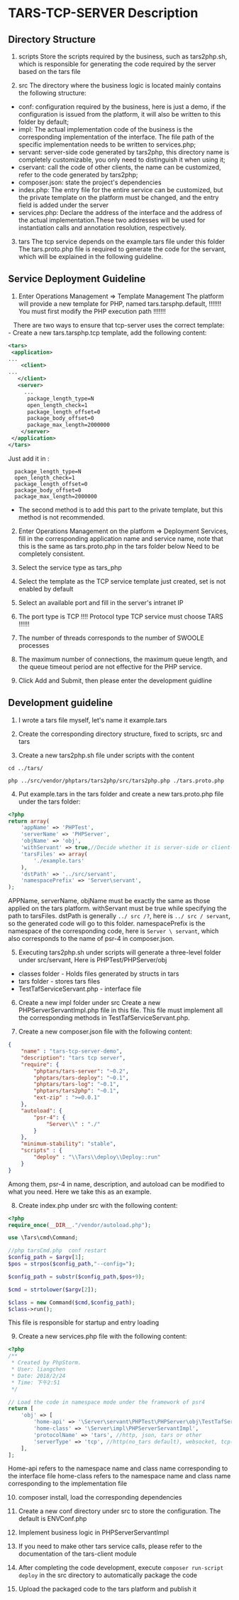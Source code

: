 # TARS-TCP-SERVER Description

## Directory Structure

1. scripts
Store the scripts required by the business, such as tars2php.sh, which is responsible for generating the code required by the server based on the tars file

2. src
The directory where the business logic is located mainly contains the following structure:
- conf: configuration required by the business, here is just a demo, if the configuration is issued from the platform, it will also be written to this folder by default;
- impl: The actual implementation code of the business is the corresponding implementation of the interface. The file path of the specific implementation needs to be written to services.php;
- servant: server-side code generated by tars2php, this directory name is completely customizable, you only need to distinguish it when using it;
- cservant: call the code of other clients, the name can be customized, refer to the code generated by tars2php;
- composer.json: state the project's dependencies
- index.php: The entry file for the entire service can be customized, but the private template on the platform must be changed, and the entry field is added under the server
- services.php: Declare the address of the interface and the address of the actual implementation.These two addresses will be used for instantiation calls and annotation resolution, respectively.

3. tars
The tcp service depends on the example.tars file under this folder
The tars.proto.php file is required to generate the code for the servant, which will be explained in the following guideline.

## Service Deployment Guideline

1. Enter Operations Management => Template Management
The platform will provide a new template for PHP, named tars.tarsphp.default, !!!!!!! You must first modify the PHP execution path !!!!!!!

   There are two ways to ensure that tcp-server uses the correct template:
   - Create a new tars.tarsphp.tcp template, add the following content:
  ```xml
  <tars>
   <application>
  ...
      <client>
  ...
     </client>
     <server>
       ...
        package_length_type=N
        open_length_check=1
        package_length_offset=0
        package_body_offset=0
        package_max_length=2000000
      </server>
   </application>
  </tars>
  ```
  Just add it in <server>:
  ```
    package_length_type=N
    open_length_check=1
    package_length_offset=0
    package_body_offset=0
    package_max_length=2000000
  ```
  - The second method is to add this part to the private template, but this method is not recommended.

2. Enter Operations Management on the platform => Deployment Services, fill in the corresponding application name and service name, note that this is the same as tars.proto.php in the tars folder below
Need to be completely consistent.

3. Select the service type as tars_php

4. Select the template as the TCP service template just created, set is not enabled by default

5. Select an available port and fill in the server's intranet IP

6. The port type is TCP
!!!! Protocol type TCP service must choose TARS !!!!!!

7. The number of threads corresponds to the number of SWOOLE processes

8. The maximum number of connections, the maximum queue length, and the queue timeout period are not effective for the PHP service.

9. Click Add and Submit, then please enter the development guidline

## Development guideline


1. I wrote a tars file myself, let's name it example.tars

2. Create the corresponding directory structure, fixed to scripts, src and tars

3. Create a new tars2php.sh file under scripts with the content

```
cd ../tars/

php ../src/vendor/phptars/tars2php/src/tars2php.php ./tars.proto.php
```

4. Put example.tars in the tars folder and create a new tars.proto.php file under the tars folder:

```php
<?php
return array(
    'appName' => 'PHPTest',
    'serverName' => 'PHPServer',
    'objName' => 'obj',
    'withServant' => true,//Decide whether it is server-side or client-side automatic generation
    'tarsFiles' => array(
        './example.tars'
    ),
    'dstPath' => '../src/servant',
    'namespacePrefix' => 'Server\servant',
);
```

APPName, serverName, objName must be exactly the same as those applied on the tars platform. withServant must be true while specifying the path to tarsFiles.
dstPath is generally `../ src /?`, here is `../ src / servant`, so the generated code will go to this folder.
namespacePrefix is the namespace of the corresponding code, here is `Server \ servant`, which also corresponds to the name of psr-4 in composer.json.

5. Executing tars2php.sh under scripts will generate a three-level folder under src/servant,
Here is PHPTest/PHPServer/obj
* classes folder - Holds files generated by structs in tars
* tars folder - stores tars files
* TestTafServiceServant.php - interface file

6. Create a new impl folder under src
Create a new PHPServerServantImpl.php file in this file. This file must implement all the corresponding methods in TestTafServiceServant.php.

7. Create a new composer.json file with the following content:
```json
{
    "name" : "tars-tcp-server-demo",
    "description": "tars tcp server",
    "require": {
        "phptars/tars-server": "~0.2",
        "phptars/tars-deploy": "~0.1",
        "phptars/tars-log": "~0.1",
        "phptars/tars2php": "~0.1",
        "ext-zip" : ">=0.0.1"
    },
    "autoload": {
        "psr-4": {
            "Server\\" : "./"
        }
    },
    "minimum-stability": "stable",
    "scripts" : {
        "deploy" : "\\Tars\\deploy\\Deploy::run"
    }
}

```
Among them, psr-4 in name, description, and autoload can be modified to what you need. Here we take this as an example.

8. Create index.php under src with the following content:
```php
<?php
require_once(__DIR__."/vendor/autoload.php");

use \Tars\cmd\Command;

//php tarsCmd.php  conf restart
$config_path = $argv[1];
$pos = strpos($config_path,"--config=");

$config_path = substr($config_path,$pos+9);

$cmd = strtolower($argv[2]);

$class = new Command($cmd,$config_path);
$class->run();

```
This file is responsible for startup and entry loading

9. Create a new services.php file with the following content:

```php
<?php
/**
 * Created by PhpStorm.
 * User: liangchen
 * Date: 2018/2/24
 * Time: 下午2:51
 */

// Load the code in namespace mode under the framework of psr4
return [
    'obj' => [
        'home-api' => '\Server\servant\PHPTest\PHPServer\obj\TestTafServiceServant',
        'home-class' => '\Server\impl\PHPServerServantImpl',
        'protocolName' => 'tars', //http, json, tars or other
        'serverType' => 'tcp', //http(no_tars default), websocket, tcp(tars default), udp
    ],
];
```

Home-api refers to the namespace name and class name corresponding to the interface file
home-class refers to the namespace name and class name corresponding to the implementation file

10. composer install, load the corresponding dependencies

11. Create a new conf directory under src to store the configuration. The default is ENVConf.php

12. Implement business logic in PHPServerServantImpl

13. If you need to make other tars service calls, please refer to the documentation of the tars-client module

14. After completing the code development, execute `composer run-script deploy` in the src directory to automatically package the code

15. Upload the packaged code to the tars platform and publish it